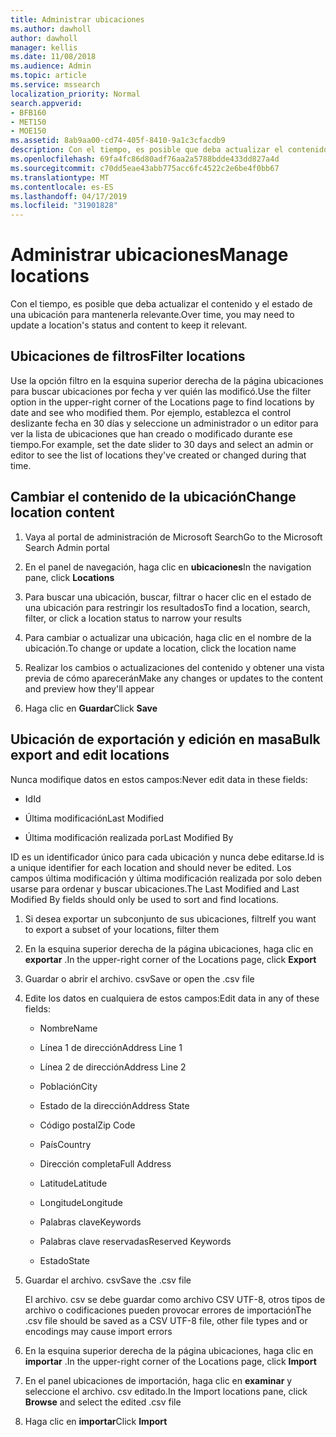 ```yaml
---
title: Administrar ubicaciones
ms.author: dawholl
author: dawholl
manager: kellis
ms.date: 11/08/2018
ms.audience: Admin
ms.topic: article
ms.service: mssearch
localization_priority: Normal
search.appverid:
- BFB160
- MET150
- MOE150
ms.assetid: 8ab9aa00-cd74-405f-8410-9a1c3cfacdb9
description: Con el tiempo, es posible que deba actualizar el contenido y el estado de una ubicación para mantenerla relevante.
ms.openlocfilehash: 69fa4fc86d80adf76aa2a5788bdde433dd827a4d
ms.sourcegitcommit: c70dd5eae43abb775acc6fc4522c2e6be4f0bb67
ms.translationtype: MT
ms.contentlocale: es-ES
ms.lasthandoff: 04/17/2019
ms.locfileid: "31901828"
---
```

# <a name="manage-locations"></a><span data-ttu-id="8fb57-103">Administrar ubicaciones</span><span class="sxs-lookup"><span data-stu-id="8fb57-103">Manage locations</span></span>

<span data-ttu-id="8fb57-104">Con el tiempo, es posible que deba actualizar el contenido y el estado de una ubicación para mantenerla relevante.</span><span class="sxs-lookup"><span data-stu-id="8fb57-104">Over time, you may need to update a location's status and content to keep it relevant.</span></span> 
  
## <a name="filter-locations"></a><span data-ttu-id="8fb57-105">Ubicaciones de filtros</span><span class="sxs-lookup"><span data-stu-id="8fb57-105">Filter locations</span></span>

<span data-ttu-id="8fb57-106">Use la opción filtro en la esquina superior derecha de la página ubicaciones para buscar ubicaciones por fecha y ver quién las modificó.</span><span class="sxs-lookup"><span data-stu-id="8fb57-106">Use the filter option in the upper-right corner of the Locations page to find locations by date and see who modified them.</span></span> <span data-ttu-id="8fb57-107">Por ejemplo, establezca el control deslizante fecha en 30 días y seleccione un administrador o un editor para ver la lista de ubicaciones que han creado o modificado durante ese tiempo.</span><span class="sxs-lookup"><span data-stu-id="8fb57-107">For example, set the date slider to 30 days and select an admin or editor to see the list of locations they've created or changed during that time.</span></span>
  
## <a name="change-location-content"></a><span data-ttu-id="8fb57-108">Cambiar el contenido de la ubicación</span><span class="sxs-lookup"><span data-stu-id="8fb57-108">Change location content</span></span>

1. <span data-ttu-id="8fb57-109">Vaya al portal de administración de Microsoft Search</span><span class="sxs-lookup"><span data-stu-id="8fb57-109">Go to the Microsoft Search Admin portal</span></span>
    
2. <span data-ttu-id="8fb57-110">En el panel de navegación, haga clic en **ubicaciones**</span><span class="sxs-lookup"><span data-stu-id="8fb57-110">In the navigation pane, click **Locations**</span></span>
    
3. <span data-ttu-id="8fb57-111">Para buscar una ubicación, buscar, filtrar o hacer clic en el estado de una ubicación para restringir los resultados</span><span class="sxs-lookup"><span data-stu-id="8fb57-111">To find a location, search, filter, or click a location status to narrow your results</span></span>
    
4. <span data-ttu-id="8fb57-112">Para cambiar o actualizar una ubicación, haga clic en el nombre de la ubicación.</span><span class="sxs-lookup"><span data-stu-id="8fb57-112">To change or update a location, click the location name</span></span>
    
5. <span data-ttu-id="8fb57-113">Realizar los cambios o actualizaciones del contenido y obtener una vista previa de cómo aparecerán</span><span class="sxs-lookup"><span data-stu-id="8fb57-113">Make any changes or updates to the content and preview how they'll appear</span></span> 
    
6. <span data-ttu-id="8fb57-114">Haga clic en **Guardar**</span><span class="sxs-lookup"><span data-stu-id="8fb57-114">Click **Save**</span></span>
    
## <a name="bulk-export-and-edit-locations"></a><span data-ttu-id="8fb57-115">Ubicación de exportación y edición en masa</span><span class="sxs-lookup"><span data-stu-id="8fb57-115">Bulk export and edit locations</span></span>

<span data-ttu-id="8fb57-116">Nunca modifique datos en estos campos:</span><span class="sxs-lookup"><span data-stu-id="8fb57-116">Never edit data in these fields:</span></span>
  
- <span data-ttu-id="8fb57-117">Id</span><span class="sxs-lookup"><span data-stu-id="8fb57-117">Id</span></span>
    
- <span data-ttu-id="8fb57-118">Última modificación</span><span class="sxs-lookup"><span data-stu-id="8fb57-118">Last Modified</span></span>
    
- <span data-ttu-id="8fb57-119">Última modificación realizada por</span><span class="sxs-lookup"><span data-stu-id="8fb57-119">Last Modified By</span></span>
    
<span data-ttu-id="8fb57-120">ID es un identificador único para cada ubicación y nunca debe editarse.</span><span class="sxs-lookup"><span data-stu-id="8fb57-120">Id is a unique identifier for each location and should never be edited.</span></span> <span data-ttu-id="8fb57-121">Los campos última modificación y última modificación realizada por solo deben usarse para ordenar y buscar ubicaciones.</span><span class="sxs-lookup"><span data-stu-id="8fb57-121">The Last Modified and Last Modified By fields should only be used to sort and find locations.</span></span>
  
1. <span data-ttu-id="8fb57-122">Si desea exportar un subconjunto de sus ubicaciones, filtre</span><span class="sxs-lookup"><span data-stu-id="8fb57-122">If you want to export a subset of your locations, filter them</span></span>
    
2. <span data-ttu-id="8fb57-123">En la esquina superior derecha de la página ubicaciones, haga clic en **exportar** .</span><span class="sxs-lookup"><span data-stu-id="8fb57-123">In the upper-right corner of the Locations page, click **Export**</span></span>
    
3. <span data-ttu-id="8fb57-124">Guardar o abrir el archivo. csv</span><span class="sxs-lookup"><span data-stu-id="8fb57-124">Save or open the .csv file</span></span>
    
4. <span data-ttu-id="8fb57-125">Edite los datos en cualquiera de estos campos:</span><span class="sxs-lookup"><span data-stu-id="8fb57-125">Edit data in any of these fields:</span></span>
    
   - <span data-ttu-id="8fb57-126">Nombre</span><span class="sxs-lookup"><span data-stu-id="8fb57-126">Name</span></span>
    
   - <span data-ttu-id="8fb57-127">Línea 1 de dirección</span><span class="sxs-lookup"><span data-stu-id="8fb57-127">Address Line 1</span></span>
    
   - <span data-ttu-id="8fb57-128">Línea 2 de dirección</span><span class="sxs-lookup"><span data-stu-id="8fb57-128">Address Line 2</span></span>
    
   - <span data-ttu-id="8fb57-129">Población</span><span class="sxs-lookup"><span data-stu-id="8fb57-129">City</span></span>
    
   - <span data-ttu-id="8fb57-130">Estado de la dirección</span><span class="sxs-lookup"><span data-stu-id="8fb57-130">Address State</span></span>
    
   - <span data-ttu-id="8fb57-131">Código postal</span><span class="sxs-lookup"><span data-stu-id="8fb57-131">Zip Code</span></span>
    
   - <span data-ttu-id="8fb57-132">País</span><span class="sxs-lookup"><span data-stu-id="8fb57-132">Country</span></span>
    
   - <span data-ttu-id="8fb57-133">Dirección completa</span><span class="sxs-lookup"><span data-stu-id="8fb57-133">Full Address</span></span>
    
   - <span data-ttu-id="8fb57-134">Latitude</span><span class="sxs-lookup"><span data-stu-id="8fb57-134">Latitude</span></span>
    
   - <span data-ttu-id="8fb57-135">Longitude</span><span class="sxs-lookup"><span data-stu-id="8fb57-135">Longitude</span></span>
    
   - <span data-ttu-id="8fb57-136">Palabras clave</span><span class="sxs-lookup"><span data-stu-id="8fb57-136">Keywords</span></span>
    
   - <span data-ttu-id="8fb57-137">Palabras clave reservadas</span><span class="sxs-lookup"><span data-stu-id="8fb57-137">Reserved Keywords</span></span>
    
   - <span data-ttu-id="8fb57-138">Estado</span><span class="sxs-lookup"><span data-stu-id="8fb57-138">State</span></span>
    
5. <span data-ttu-id="8fb57-139">Guardar el archivo. csv</span><span class="sxs-lookup"><span data-stu-id="8fb57-139">Save the .csv file</span></span>

    <span data-ttu-id="8fb57-140">El archivo. csv se debe guardar como archivo CSV UTF-8, otros tipos de archivo o codificaciones pueden provocar errores de importación</span><span class="sxs-lookup"><span data-stu-id="8fb57-140">The .csv file should be saved as a CSV UTF-8 file, other file types and or encodings may cause import errors</span></span>
    
6. <span data-ttu-id="8fb57-141">En la esquina superior derecha de la página ubicaciones, haga clic en **importar** .</span><span class="sxs-lookup"><span data-stu-id="8fb57-141">In the upper-right corner of the Locations page, click **Import**</span></span>
    
7. <span data-ttu-id="8fb57-142">En el panel ubicaciones de importación, haga clic en **examinar** y seleccione el archivo. csv editado.</span><span class="sxs-lookup"><span data-stu-id="8fb57-142">In the Import locations pane, click **Browse** and select the edited .csv file</span></span> 
    
8. <span data-ttu-id="8fb57-143">Haga clic en **importar**</span><span class="sxs-lookup"><span data-stu-id="8fb57-143">Click **Import**</span></span>

  

